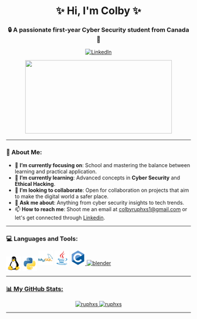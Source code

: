 <h1 align="center">✨ Hi, I'm Colby ✨</h1>
<h3 align="center">🔒 A passionate first-year Cyber Security student from Canada 🍁</h3>



<p align="center">
  <a href="https://linkedin.com/in/colbynu" target="blank">
    <img src="https://img.shields.io/badge/-LinkedIn-%230A66C2.svg?&style=for-the-badge&logo=LinkedIn&logoColor=white" alt="LinkedIn"/>
  </a>
</p>

<div align="center">
  <img src="[https://media.giphy.com/media/L8K62iTDkzGX6/giphy.gif](https://giphy.com/gifs/hacker-anonymous-hacktivist-xTcnSWYZvafyhEACBO)" width="400" height="200"/>
</div>

---

### 🚀 About Me:
- 🔭 **I’m currently focusing on**: School and mastering the balance between learning and practical application.
- 🌱 **I’m currently learning**: Advanced concepts in **Cyber Security** and **Ethical Hacking**.
- 👯 **I’m looking to collaborate**: Open for collaboration on projects that aim to make the digital world a safer place.
- 💬 **Ask me about**: Anything from cyber security insights to tech trends.
- 📫 **How to reach me**: Shoot me an email at colbyruphxs1@gmail.com or let's get connected through [Linkedin](https://linkedin.com/in/colbynu).

---

### 💻 Languages and Tools:

<div>
  <!-- Icons -->
  <img align="center" src="https://raw.githubusercontent.com/devicons/devicon/master/icons/linux/linux-original.svg" alt="linux" width="40" height="40"/>
  <img align="center" src="https://raw.githubusercontent.com/devicons/devicon/master/icons/python/python-original.svg" alt="python" width="40" height="40"/>
  <img src="https://raw.githubusercontent.com/devicons/devicon/master/icons/mysql/mysql-original-wordmark.svg" alt="mysql" width="40" height="40"/>
  <img src="https://raw.githubusercontent.com/devicons/devicon/master/icons/java/java-original.svg" alt="java" width="40" height="40"/> </a> <a href="https://www.linux.org/" target="_blank" rel="noreferrer">
  <img src="https://raw.githubusercontent.com/devicons/devicon/master/icons/c/c-original.svg" alt="c" width="40" height="40"/> </a> <a href="https://www.java.com" target="_blank" rel="noreferrer">
  <img src="https://download.blender.org/branding/community/blender_community_badge_white.svg" alt="blender" width="40" height="40"/> </a> <a href="https://www.cprogramming.com/" target="_blank" rel="noreferrer">
</div>

---

### 📊 My GitHub Stats:

<div align="center">
  <img src="https://github-readme-stats.vercel.app/api/top-langs?username=ruphxs&show_icons=true&theme=algolia&hide_border=true&locale=en&layout=compact" alt="ruphxs"/>
  <img src="https://github-readme-stats.vercel.app/api?username=ruphxs&show_icons=true&theme=algolia&hide_border=true" alt="ruphxs"/>
</div>

---

